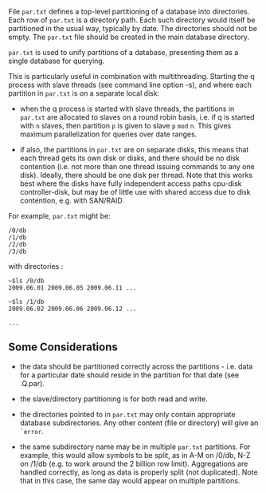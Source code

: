 File `par.txt` defines a top-level partitioning of a database into directories. Each row of `par.txt` is a directory path. Each such directory would itself be partitioned in the usual way, typically by date. The directories should not be empty. The `par.txt` file should be created in the main database directory.

`par.txt` is used to unify partitions of a database, presenting them as a single database for querying.

This is particularly useful in combination with multithreading. Starting the q process with slave threads (see command line option -s), and where each partition in `par.txt` is on a separate local disk:

-   when the q process is started with slave threads, the partitions in `par.txt` are allocated to slaves on a round robin basis, i.e. if q is started with `n` slaves, then partition `p` is given to slave `p` `mod` `n`. This gives maximum parallelization for queries over date ranges.

<!-- -->

-   if also, the partitions in `par.txt` are on separate disks, this means that each thread gets its own disk or disks, and there should be no disk contention (i.e. not more than one thread issuing commands to any one disk). Ideally, there should be one disk per thread. Note that this works best where the disks have fully independent access paths cpu-disk controller-disk, but may be of little use with shared access due to disk contention, e.g. with SAN/RAID.

For example, `par.txt` might be:

    /0/db
    /1/db
    /2/db
    /3/db

with directories :

    ~$ls /0/db
    2009.06.01 2009.06.05 2009.06.11 ...

    ~$ls /1/db
    2009.06.02 2009.06.06 2009.06.12 ...

    ...

Some Considerations
-------------------

-   the data should be partitioned correctly across the partitions - i.e. data for a particular date should reside in the partition for that date (see .Q.par).

<!-- -->

-   the slave/directory partitioning is for both read and write.

<!-- -->

-   the directories pointed to in `par.txt` may only contain appropriate database subdirectories. Any other content (file or directory) will give an `` `error ``.

<!-- -->

-   the same subdirectory name may be in multiple `par.txt` partitions. For example, this would allow symbols to be split, as in A-M on /0/db, N-Z on /1/db (e.g. to work around the 2 billion row limit). Aggregations are handled correctly, as long as data is properly split (not duplicated). Note that in this case, the same day would appear on multiple partitions.

